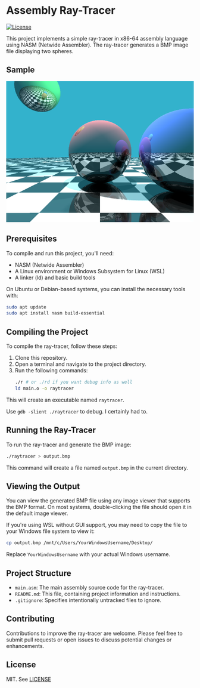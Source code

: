 # Assembly Ray-Tracer
[![License](https://img.shields.io/github/license/cschladetsch/cardchess.svg?label=License&maxAge=86400)](./LICENSE)

This project implements a simple ray-tracer in x86-64 assembly language using NASM (Netwide Assembler). The ray-tracer generates a BMP image file displaying two spheres.

## Sample

![Image](resources/output.bmp)

## Prerequisites

To compile and run this project, you'll need:

- NASM (Netwide Assembler)
- A Linux environment or Windows Subsystem for Linux (WSL)
- A linker (ld) and basic build tools

On Ubuntu or Debian-based systems, you can install the necessary tools with:

```bash
sudo apt update
sudo apt install nasm build-essential
```

## Compiling the Project

To compile the ray-tracer, follow these steps:

1. Clone this repository.
2. Open a terminal and navigate to the project directory.
3. Run the following commands:
    ```bash
    ./r # or ./rd if you want debug info as well
    ld main.o -o raytracer
    ```

This will create an executable named `raytracer`.

Use `gdb -slient ./raytracer` to debug. I certainly had to.

## Running the Ray-Tracer

To run the ray-tracer and generate the BMP image:

```bash
./raytracer > output.bmp
```

This command will create a file named `output.bmp` in the current directory.

## Viewing the Output

You can view the generated BMP file using any image viewer that supports the BMP format. On most systems, double-clicking the file should open it in the default image viewer.

If you're using WSL without GUI support, you may need to copy the file to your Windows file system to view it:

```bash
cp output.bmp /mnt/c/Users/YourWindowsUsername/Desktop/
```

Replace `YourWindowsUsername` with your actual Windows username.

## Project Structure

- `main.asm`: The main assembly source code for the ray-tracer.
- `README.md`: This file, containing project information and instructions.
- `.gitignore`: Specifies intentionally untracked files to ignore.

## Contributing

Contributions to improve the ray-tracer are welcome. Please feel free to submit pull requests or open issues to discuss potential changes or enhancements.

## License

MIT. See [LICENSE](LICENSE)

